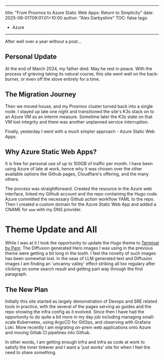 
---
title: "From Proxmox to Azure Static Web Apps: Return to Simplicity"
date:  2025-06-01T09:01:01+10:00
author: "Alex Darbyshire"
TOC: false
tags: 
  - Azure 
---


After well over a year without a post...

## Personal Update

At the end of March 2024, my father died. May he rest in peace. With the process of grieving taking its natural course, this site went well on the back-burner, or even off the stove entirely for a time.

## The Migration Journey

Then we moved house, and my Proxmox cluster turned back into a single node. I stayed up late one night and transitioned the site's K3s stack on to an Azure VM as an interim measure. Sometime later the K3s state on that VM lost integrity and there was another unplanned service interruption.

Finally, yesterday I went with a much simpler approach - Azure Static Web Apps. 

## Why Azure Static Web Apps?

It is free for personal use of up to 100GB of traffic per month. I have been using Azure of late at work, hence why it was chosen over the other available options like Github pages, Cloudflare's offering, and the many others.

The process was straightforward. Created the resource in the Azure web interface, linked my Github account and the repo containing the Hugo code. Azure committed the necessary Github action workflow YAML to the repo. Then I created a custom domain for the Azure Static Web App and added a CNAME for `www` with my DNS provider.

# Theme Update and All

While I was at it I took the opportunity to update the Hugo theme to [Terminal by Panr](https://github.com/panr/hugo-theme-terminal). The Diffusion generated Hero images I was using in the previous theme were getting a bit long in the tooth. I feel the novelty of such images has been somewhat lost. In the seas of LLM generated text and Diffusion images I am finding an 'uncanny valley' effect striking all too regulary after clicking on some search result and getting part way through the first paragraph. 

## The New Plan

Initially this site started as largely demonstration of Devops and SRE related tools in practice, with the several of the pages serving as guides and the repo showing the infra config as it evolved. Since then I have had the opportunity to do quite a bit more in my day job including managing small-scale Kubernetes, using ArgoCD for GitOps, and observing with Grafana Loki. More recently I am migrating on-prem web applications onto Azure and moving Gitlab CI pipelines into Github. 

In other words, I am getting enough infra and infra as code at work to satisfy the inner tinkerer and I want a 'just works' site for when I feel the need to share something.